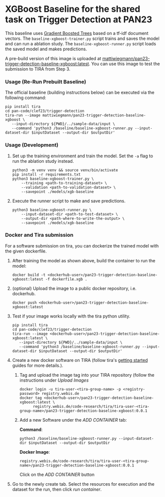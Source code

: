 # XGBoost Baseline for the shared task on Trigger Detection at PAN23

This baseline uses [Gradient Boosted Trees](https://xgboost.readthedocs.io) based on a tf-idf document vectors. 
The `baseline-xgboost-trainer.py` script trains and saves the model and can run a ablation study. 
The `baseline-xgboost-runner.py` script loads the saved model and makes predictions. 

A pre-build version of this image is uploaded at [mattiwiegmann/pan23-trigger-detection-baseline-xgboost:latest](https://hub.docker.com/repository/docker/mattiwiegmann/pan23-trigger-detection-baseline-xgboost/general). You can use this image to test the submission to TIRA from Step 3.

### Usage (Re-Run Prebuilt Baseline)

The official baseline (building instructions below) can be executed via the following command:

```
pip install tira
cd pan-code/clef23/trigger-detection
tira-run --image mattiwiegmann/pan23-trigger-detection-baseline-xgboost \
   --input-directory ${PWD}/../sample-data/input \
   --command 'python3 /baseline/baseline-xgboost-runner.py --input-dataset-dir $inputDataset --output-dir $outputDir'
```

### Usage (Development)

1. Set up the training environment and train the model. Set the `-a` flag to run the ablation study instead.

    ```
    python3 -m venv venv && source venv/bin/activate
    pip install -r requirements.txt
    python3 baseline-xgboost-trainer.py \
        --training <path-to-training-dataset> \
        --validation <path-to-validation-dataset> \
        --savepoint ./models/xgb-baseline
    ```

2. Execute the runner script to make and save predictions.

    ```
    python3 baseline-xgboost-runner.py \
        --input-dataset-dir <path-to-test-dataset> \
        --output-dir <path-where-to-write-the-output> \
        --savepoint ./models/xgb-baseline
    ```

### Docker and Tira submission

For a software submission on tira, you can dockerize the trained model with the given dockerfile. 

1. After training the model as shown above, build the container to run the model:

    ```
   docker build -t <dockerhub-user>/pan23-trigger-detection-baseline-xgboost:latest -f dockerfile.xgb .
   ```

2. (optional) Upload the image to a public docker repository, i.e. dockerhub. 

   ```
   docker push <dockerhub-user>/pan23-trigger-detection-baseline-xgboost:latest
   ```

3. Test if your image works locally with the tira python utility. 

   ```
   pip install tira
   cd pan-code/clef23/trigger-detection
   tira-run --image <dockerhub-user>/pan23-trigger-detection-baseline-xgboost:latest \
      --input-directory ${PWD}/../sample-data/input \
      --command 'python3 /baseline/baseline-xgboost-runner.py --input-dataset-dir $inputDataset --output-dir $outputDir'
   ```

4. Create a new docker software on TIRA (follow tira's [getting started](https://www.tira.io/t/getting-started/1364) guides for more details.).
   1. Tag and upload the image tag into your TIRA repository (follow the instructions under *Upload Images*
    
      ```
      docker login -u tira-user-<tira-group-name> -p <registry-password> registry.webis.de
      docker tag <dockerhub-user>/pan23-trigger-detection-baseline-xgboost:latest \
            registry.webis.de/code-research/tira/tira-user-<tira-group-name>/pan23-trigger-detection-baseline-xgboost:0.0.1
      ```
   
   2. Add a new Software under the *ADD CONTAINER* tab:
      
      **Command**: 
      
      `python3 /baseline/baseline-xgboost-runner.py --input-dataset-dir $inputDataset --output-dir $outputDir`
      
      **Docker Image**: 
      
      `registry.webis.de/code-research/tira/tira-user-<tira-group-name>/pan23-trigger-detection-baseline-xgboost:0.0.1`
      
      Click on the *ADD CONTAINER* button
      
  3. Go to the newly create tab. Select the resources for execution and the dataset for the run, then click *run container*. 
      
